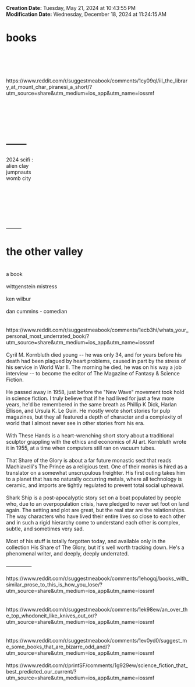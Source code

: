 <div><b>Creation Date:</b> Tuesday, May 21, 2024 at 10:43:55 PM<br></div>
<div><b>Modification Date:</b> Wednesday, December 18, 2024 at 11:24:15 AM<br></div>
<div><h1>books</h1></div>
<div><h1><br></h1></div>
<div>https://www.reddit.com/r/suggestmeabook/comments/1cy09ql/iil_the_library_at_mount_char_piranesi_a_short/?utm_source=share&amputm_medium=ios_app&amputm_name=iossmf</div>
<div><h1><br></h1></div>
<div><h1>——</h1></div>
<div>2024 scifi :</div>
<div>alien clay</div>
<div>jumpnauts </div>
<div>womb city</div>
<div><br></div>
<div><br></div>
<div><br></div>
<div><br></div>
<div><br></div>
<div><br></div>
<div><br></div>
<div>———</div>
<div><h1>the other valley</h1></div>
<div><br></div>
<div>a book </div>
<div><br></div>
<div>wittgenstein mistress </div>
<div><br></div>
<div>ken wilbur</div>
<div><br></div>
<div>dan cummins - comedian </div>
<div><br></div>
<div><br></div>
<div>https://www.reddit.com/r/suggestmeabook/comments/1ecb3hi/whats_your_personal_most_underrated_book/?utm_source=share&amputm_medium=ios_app&amputm_name=iossmf<br></div>
<div><br></div>
<div>Cyril M. Kornbluth died young -- he was only 34, and for years before his death had been plagued by heart problems, caused in part by the stress of his service in World War II. The morning he died, he was on his way a job interview -- to become the editor of The Magazine of Fantasy &amp Science Fiction.</div>
<div><br></div>
<div>He passed away in 1958, just before the &quotNew Wave&quot movement took hold in science fiction. I truly believe that if he had lived for just a few more years, he'd be remembered in the same breath as Phillip K Dick, Harlan Ellison, and Ursula K. Le Guin. He mostly wrote short stories for pulp magazines, but they all featured a depth of character and a complexity of world that I almost never see in other stories from his era.</div>
<div><br></div>
<div>With These Hands is a heart-wrenching short story about a traditional sculptor grappling with the ethics and economics of AI art. Kornbluth wrote it in 1955, at a time when computers still ran on vacuum tubes.</div>
<div><br></div>
<div>That Share of the Glory is about a far future monastic sect that reads Machiavelli's The Prince as a religious text. One of their monks is hired as a translator on a somewhat unscrupulous freighter. His first outing takes him to a planet that has no naturally occurring metals, where all technology is ceramic, and imports are tightly regulated to prevent total social upheaval.</div>
<div><br></div>
<div>Shark Ship is a post-apocalyptic story set on a boat populated by people who, due to an overpopulation crisis, have pledged to never set foot on land again. The setting and plot are great, but the real star are the relationships. The way characters who have lived their entire lives so close to each other and in such a rigid hierarchy come to understand each other is complex, subtle, and sometimes very sad.</div>
<div><br></div>
<div>Most of his stuff is totally forgotten today, and available only in the collection His Share of The Glory, but it's well worth tracking down. He's a phenomenal writer, and deeply, deeply underrated.</div>
<div><br></div>
<div>—————</div>
<div><br></div>
<div>https://www.reddit.com/r/suggestmeabook/comments/1ehogqj/books_with_similar_prose_to_this_is_how_you_lose/?utm_source=share&amputm_medium=ios_app&amputm_name=iossmf<br></div>
<div><br></div>
<div><br></div>
<div>https://www.reddit.com/r/suggestmeabook/comments/1ek98ew/an_over_the_top_whodoneit_like_knives_out_or/?utm_source=share&amputm_medium=ios_app&amputm_name=iossmf<br></div>
<div><br></div>
<div><br></div>
<div>https://www.reddit.com/r/suggestmeabook/comments/1ev0yd0/suggest_me_some_books_that_are_bizarre_odd_and/?utm_source=share&amputm_medium=ios_app&amputm_name=iossmf<br></div>
<div><br></div>
<div>https://www.reddit.com/r/printSF/comments/1g929ew/science_fiction_that_best_predicted_our_current/?utm_source=share&amputm_medium=ios_app&amputm_name=iossmf</div>

